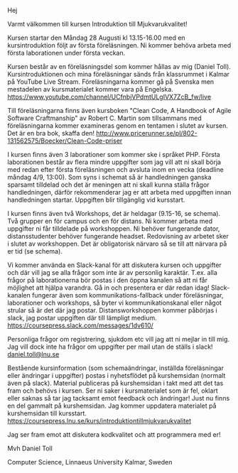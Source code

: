 Hej

Varmt välkommen till kursen Introduktion till Mjukvarukvalitet!

Kursen startar den Måndag 28 Augusti kl 13.15-16.00 med en kursintroduktion följt av första föreläsningen. Ni kommer behöva arbeta med första laborationen under första veckan.

Kursen består av en föreläsningsdel som kommer hållas av mig (Daniel Toll). Kursintroduktionen och mina föreläsningar sänds från klassrummet i Kalmar på YouTube Live Stream. Föreläsningarna kommer gå på Svenska men mestadelen av kursmaterialet kommer vara på Engelska. 
https://www.youtube.com/channel/UCfnbjVPdmtULgIVX7ZcB_fw/live

Till föreläsningarna finns även kursboken "Clean Code, A Handbook of Agile Software Craftmanship" av Robert C. Martin som tillsammans med föreläsningarna kommer examineras genom en tentamen i slutet av kursen. Det är en bra bok, skaffa den!
http://www.pricerunner.se/pl/802-131562575/Boecker/Clean-Code-priser

I kursen finns även 3 laborationer som kommer ske i språket PHP. 
Första laborationen består av flera mindre uppgifter som jag vill att ni skall börja med redan efter första föreläsningen och avsluta inom en vecka (deadline måndag 4/9, 13:00). Som syns i schemat så är handledningen ganska sparsamt tilldelad och det är meningen att ni skall kunna ställa frågor handledningen, därför rekommenderar jag er att arbeta med uppgiften innan handledningen startar. Uppgiften blir tillgänglig vid kursstart.

I kursen finns även två Workshops, det är heldagar (9.15-16, se schema). Två grupper en för campus och en för distans. Ni kommer arbeta med uppgifter ni får tilldelade på workshoppen. Ni behöver fungerande dator, distansstudenter behöver fungerande headset. Redovisning av arbetet sker i slutet av workshoppen. Det är obligatorisk närvaro så se till att närvara på er tid (se schema).

Vi kommer använda en Slack-kanal för att diskutera kursen och uppgifter och där vill jag se alla frågor som inte är av personlig karaktär. T.ex. alla frågor på laborationerna bör postas i den öppna kanalen så att ni får möjlighet att hjälpa varandra. Gå in och presentera er där redan idag! Slack-kanalen fungerar även som kommunikations-fallback under föreläsningar, laborationer och workshops, så byter vi kommunikationskanal eller något strular så är det där jag postar. Distansworkshoppen kommer påbörjas i slack, jag postar uppgiften där till lämpligt medium.
https://coursepress.slack.com/messages/1dv610/

Personliga frågor om registrering, sjukdom etc vill jag att ni mejlar in till mig. Jag vill dock inte ha frågor om uppgifter per mail utan de ställs i slack! 
daniel.toll@lnu.se

Bestående kursinformation (som schemaändringar, inställda föreläsningar eller ändringar i uppgifter) postas i nyhetsflödet på kurshemsidan (normalt även på slack).
Material publiceras på kurshemsidan i takt med att det tas fram och behövs i kursen. Ser ni saker i kursmaterialet som är fel, oklart eller saknas så tar jag tacksamt emot feedback och ändringar! Just nu finns en del gammalt på kurshemsidan. Jag kommer uppdatera materialet på kurshemsidan till kursstart.
https://coursepress.lnu.se/kurs/introduktiontillmjukvarukvalitet

Jag ser fram emot att diskutera kodkvalitet och att programmera med er!

Mvh 
Daniel Toll

Computer Science, 
Linnaeus University 
Kalmar, Sweden
